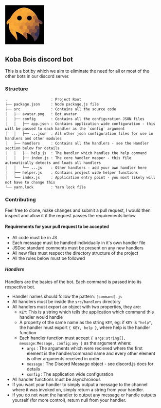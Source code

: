 # ![koba-bot](/src/avatar.png)
## Koba Bois discord bot
This is a bot by which we aim to eliminate the need for all or most of the other bots in our discord server.


### Structure
```
.                    : Project Root
├── package.json     : Node package.js file
├── src              : Contains all the source code
│   ├── avatar.png   : Bot avatar
│   ├── config       : Contains all the configuration JSON files
│   │   ├── app.json : Contains application wide configuration - this will be passed to each handler as the `config` argument
│   │   ├── ...json  : All other json configuration files for use in handlers and other modules
│   ├── handlers     : Contains all the handlers - see the Handler section below for details
│   │   ├── help.js  : The handler which handles the help command
│   │   ├── index.js : The core handler mapper - this file automatically detects and loads all handlers
│   │   └── ...js    : Other handlers - add your own handler here
│   ├── helper.js    : Contains project wide helper functions
│   └── index.js     : Application entry point - you most likely will not have to change this
└── yarn.lock        : Yarn lock file
```

### Contributing
Feel free to clone, make changes and submit a pull request, I would then inspect and allow it if the request passes the requirements below

#### Requirements for your pull request to be accepted
- All code must be in JS
- Each message must be handled individually in it's own handler file
- JSDoc standard comments must be present on any new handlers
- All new files must respect the directory structure of the project
- All the rules below must be followed

##### Handlers
Handlers are the basics of the bot. Each command is passed into its respective bot.
* Handler names should follow the pattern: `[command].js`
* All handlers must be inside the `src/handlers` directory
* All handlers must export an object with two properties, they are:
  * `KEY`: This is a string which tells the application which command this handler would handle
  * A property of the same name as the string `KEY`, eg: if `KEY` is `"help"`, the handler must export `{ KEY, help }`, where help is the handler function
  * Each handler function must accept `{ args:string[], message:Message, config:any }` as the argument where:
    * `args`    : The arguments which were recieved where the first element is the handler/command name and every other element is other arguments received in order
    * `message` : The Discord Message object - see discord.js docs for details
    * `config`  : The application wide configuration
* All handler functions must be asynchronous
* If you want your handler to simply output a message to the channel where it was invoked on, simply return a string from your handler.
* If you do not want the handler to output any message or handle outputs yourself (for more control), return null from your handler.
